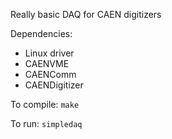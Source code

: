 Really basic DAQ for CAEN digitizers

Dependencies:
* Linux driver
* CAENVME
* CAENComm
* CAENDigitizer

To compile:
`make`

To run:
`simpledaq`